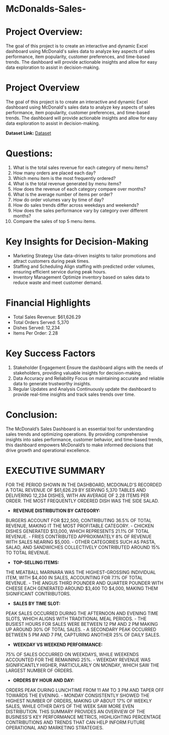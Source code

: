 # McDonalds-Sales-

# Project Overview:
The goal of this project is to create an interactive and dynamic Excel dashboard using McDonald's sales data to analyze key aspects of sales performance, item popularity, customer preferences, and time-based trends. The dashboard will provide actionable insights and allow for easy data exploration to assist in decision-making.


# Project Overview
The goal of this project is to create an interactive and dynamic Excel dashboard using McDonald's sales data to analyze key aspects of sales performance, item popularity, customer preferences, and time-based trends. The dashboard will provide actionable insights and allow for easy data exploration to assist in decision-making.

**Dataset Link:** [Dataset](https://drive.google.com/drive/folders/1raeubcRpUisUUuDyY6ezvfc7VHHydpoV)

# Questions:

1. What is the total sales revenue for each category of menu items?
2. How many orders are placed each day?
3. Which menu item is the most frequently ordered?
4. What is the total revenue generated by menu items?
5. How does the revenue of each category compare over months?
6. What is the average number of items per order?
7. How do order volumes vary by time of day?
8. How do sales trends differ across weekdays and weekends?
9. How does the sales performance vary by category over different months?
10. Compare the sales of top 5 menu items.

# Key Insights for Decision-Making

- Marketing Strategy
Use data-driven insights to tailor promotions and attract customers during peak times.
- Staffing and Scheduling
Align staffing with predicted order volumes, ensuring efficient service during peak hours.
- Inventory Management
Optimize inventory based on sales data to reduce waste and meet customer demand.

# Financial Highlights

- Total Sales Revenue: $61,626.29
- Total Orders Served: 5,370
- Dishes Served: 12,234
- Items Per Order: 2.28

# Key Success Factors

1. Stakeholder Engagement
Ensure the dashboard aligns with the needs of stakeholders, providing valuable insights for decision-making.
2. Data Accuracy and Reliability
Focus on maintaining accurate and reliable data to generate trustworthy insights.
3. Regular Updates and Analysis
Continuously update the dashboard to provide real-time insights and track sales trends over time.

# Conclusion:

The McDonald’s Sales Dashboard is an essential tool for understanding sales trends and optimizing operations. By providing comprehensive insights into sales performance, customer behavior, and time-based trends, this dashboard empowers McDonald’s to make informed decisions that drive growth and operational excellence.

# EXECUTIVE SUMMARY
 FOR THE PERIOD SHOWN IN THE DASHBOARD, MCDONALD'S RECORDED A TOTAL REVENUE OF $61,626.29 BY SERVING 5,370 TABLES AND DELIVERING
 12,234 DISHES, WITH AN AVERAGE OF 2.28 ITEMS PER ORDER. THE MOST FREQUENTLY ORDERED DISH WAS THE SIDE SALAD.
 
 - **REVENUE DISTRIBUTION BY CATEGORY:**
   
 BURGERS ACCOUNT FOR $22,500, CONTRIBUTING 36.5% OF TOTAL REVENUE, MAKING IT THE MOST PROFITABLE CATEGORY. - CHICKEN DISHES
 GENERATED $13,000, WHICH REPRESENTS 21.1% OF TOTAL REVENUE. - FRIES CONTRIBUTED APPROXIMATELY 8% OF REVENUE WITH SALES NEARING
 $5,000. - OTHER CATEGORIES SUCH AS PASTA, SALAD, AND SANDWICHES COLLECTIVELY CONTRIBUTED AROUND 15% TO TOTAL REVENUE.
 
 - **TOP-SELLING ITEMS:**

 THE MEATBALL MARINARA WAS THE HIGHEST-GROSSING INDIVIDUAL ITEM, WITH $4,400 IN SALES, ACCOUNTING FOR 7.1% OF TOTAL REVENUE. - THE
 ANGUS THIRD POUNDER AND QUARTER POUNDER WITH CHEESE EACH GENERATED AROUND $3,400 TO $4,000, MAKING THEM SIGNIFICANT
 CONTRIBUTORS.
 
 - **SALES BY TIME SLOT:**

 PEAK SALES OCCURRED DURING THE AFTERNOON AND EVENING TIME SLOTS, WHICH ALIGNS WITH TRADITIONAL MEAL PERIODS. - THE BUSIEST HOURS
 FOR SALES WERE BETWEEN 12 PM AND 2 PM  MAKING UP AROUND 30% OF TOTAL SALES. - A SECONDARY PEAK OCCURRED BETWEEN 5 PM AND 7 PM,
 CAPTURING ANOTHER 25% OF DAILY SALES.
 
 - **WEEKDAY VS WEEKEND PERFORMANCE:**
 
 75% OF SALES OCCURRED ON WEEKDAYS, WHILE WEEKENDS ACCOUNTED FOR THE REMAINING 25%. - WEEKDAY REVENUE WAS SIGNIFICANTLY HIGHER,
 PARTICULARLY ON MONDAY, WHICH SAW THE LARGEST NUMBER OF ORDERS.
 
 - **ORDERS BY HOUR AND DAY:**
 
 ORDERS PEAK DURING LUNCHTIME FROM 11 AM TO 3 PM AND TAPER OFF TOWARDS THE EVENING. - MONDAY CONSISTENTLY SHOWED THE HIGHEST
 NUMBER OF ORDERS, MAKING UP ABOUT 17% OF WEEKLY SALES, WHILE OTHER DAYS OF THE WEEK SAW MORE EVEN DISTRIBUTION.
 THIS SUMMARY PROVIDES AN OVERVIEW OF THE BUSINESS'S KEY PERFORMANCE METRICS, HIGHLIGHTING PERCENTAGE CONTRIBUTIONS AND TRENDS
 THAT CAN HELP INFORM FUTURE OPERATIONAL AND MARKETING STRATEGIES.

